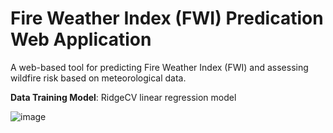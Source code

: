 # Fire Weather Index (FWI) Predication Web Application

A web-based tool for predicting Fire Weather Index (FWI) and assessing wildfire risk based on meteorological data.

**Data Training Model**: RidgeCV linear regression model

![image](https://github.com/dikuagarwal/FWI-Predication-Web-Application/assets/129959008/919a263a-8eff-4a29-b18c-0d8371fe4dcd)
